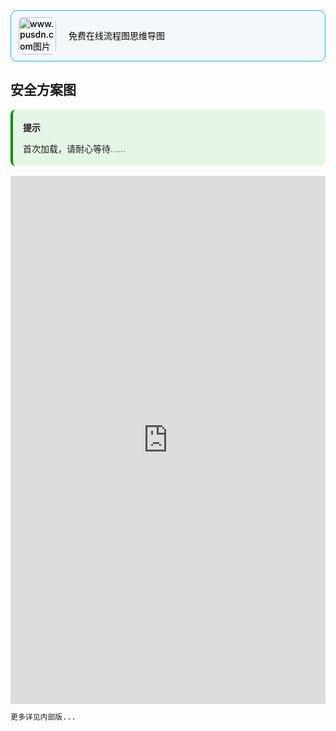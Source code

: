 <div style="width: 100%;text-align: center">
<div
			style="margin: 0 auto;padding-left: 12px; background-color: #f4f8fa;   padding-right: 12px;    padding-top: 10px;    padding-bottom: 10px;border-width: 0.1px;border-color: deepskyblue;border-radius: 10px;border-style: solid;	    flex: 130px;	    text-align: left;		    display: flex;		    min-width: 150px;		    position: relative;		    overflow: hidden;			    flex-wrap: wrap;	">
			<a href="https://www.processon.com/i/59aba275e4b063c756faaa56" style="color: black;width: 100%;height: 100%; text-decoration:none;   font-weight: 500!important;font-size: 14px!important;display: flex;align-items: center;" rel="external nofollow noreferrer" target="_blank">
				<img src="https://www.processon.com/assets/imgs/logo_small.svg"
					alt="www.pusdn.com图片"
					style="max-width:60px;width: 60px!important; border-radius: 8px;   height: 60px!important;vertical-align: middle;    border-style: none;" />
<div style="margin-left: 10px;">
				<span
					style="font-weight: 500!important;padding-left: 10px;    font-size: 14px!important;    word-wrap: break-word;line-height: 1.4;">
免费在线流程图思维导图
</span>
</div>
					<a href="javascript:void(0)" style="text-decoration:none;"> <span
						style="font-size: 1px; 	position: absolute;	right: 25px;	bottom: 3px;   	margin-left: 3px;	color: #a6b7bf;">推荐AD</span>
				</a>
			</a>
</div>
</div>

## 安全方案图

<div style="border-color: #009400;background-color: #e6f6e6;
    margin: 1rem 0;
    padding: 0.25rem 1rem;
    border-left-width: 0.3rem;
    border-left-style: solid;
    border-radius: 0.5rem;
    color: inherit;    position: relative;
    "><p style="    font-weight: 600; background-image: url(data:image/svg+xml,%3Csvg xmlns='http://www.w3.org/2000/svg' viewBox='0 0 12 16'%3E%3Cpath fill='%23003100' fill-rule='evenodd' d='M6.5 0C3.48 0 1 2.19 1 5c0 .92.55 2.25 1 3 1.34 2.25 1.78 2.78 2 4v1h5v-1c.22-1.22.66-1.75 2-4 .45-.75 1-2.08 1-3 0-2.81-2.48-5-5.5-5zm3.64 7.48c-.25.44-.47.8-.67 1.11-.86 1.41-1.25 2.06-1.45 3.23-.02.05-.02.11-.02.17H5c0-.06 0-.13-.02-.17-.2-1.17-.59-1.83-1.45-3.23-.2-.31-.42-.67-.67-1.11C2.44 6.78 2 5.65 2 5c0-2.2 2.02-4 4.5-4 1.22 0 2.36.42 3.22 1.19C10.55 2.94 11 3.94 11 5c0 .66-.44 1.78-.86 2.48zM4 14h5c-.23 1.14-1.3 2-2.5 2s-2.27-.86-2.5-2z'/%3E%3C/svg%3E);">
提示</p>
<p style="font-weight: 350;">
首次加载，请耐心等待......
</p></div>

<iframe id="embed_dom" name="embed_dom" frameborder="0" style="display:block;width:100%; height:845px;" src="https://www.processon.com/embed/6344c4b81e0853378e3ce9c7"></iframe>

```diff
更多详见内部版...
```
